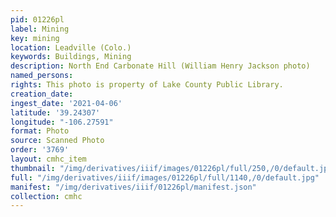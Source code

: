 ```yaml
---
pid: 01226pl
label: Mining
key: mining
location: Leadville (Colo.)
keywords: Buildings, Mining
description: North End Carbonate Hill (William Henry Jackson photo)
named_persons: 
rights: This photo is property of Lake County Public Library.
creation_date: 
ingest_date: '2021-04-06'
latitude: '39.24307'
longitude: "-106.27591"
format: Photo
source: Scanned Photo
order: '3769'
layout: cmhc_item
thumbnail: "/img/derivatives/iiif/images/01226pl/full/250,/0/default.jpg"
full: "/img/derivatives/iiif/images/01226pl/full/1140,/0/default.jpg"
manifest: "/img/derivatives/iiif/01226pl/manifest.json"
collection: cmhc
---
```

